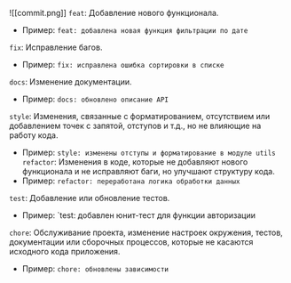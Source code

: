 ![[commit.png]]
`feat`: Добавление нового функционала.
- Пример: `feat: добавлена новая функция фильтрации по дате`

`fix`: Исправление багов.
- Пример: `fix: исправлена ошибка сортировки в списке`

`docs`: Изменение документации.
- Пример: `docs: обновлено описание API`

`style`: Изменения, связанные с форматированием, отсутствием или добавлением точек с запятой, отступов и т.д., но не влияющие на работу кода.
- Пример: `style: изменены отступы и форматирование в модуле utils`
\
`refactor`: Изменения в коде, которые не добавляют нового функционала и не исправляют баги, но улучшают структуру кода.
- Пример: `refactor: переработана логика обработки данных`

`test`: Добавление или обновление тестов.
- Пример: `test: добавлен юнит-тест для функции авторизации
 
`chore`: Обслуживание проекта, изменение настроек окружения, тестов, документации или сборочных процессов, которые не касаются исходного кода приложения.
- Пример: `chore: обновлены зависимости`
